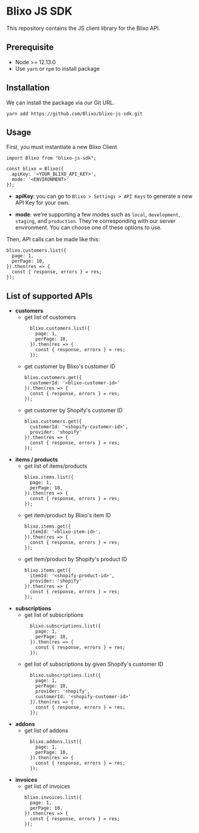   # Blixo JS SDK
This repository contains the JS client library for the Blixo API.

## Prerequisite
- Node >= 12.13.0
- Use `yarn` or `npm` to install package

## Installation

We can install the package via our Git URL.

```
yarn add https://github.com/Blixo/blixo-js-sdk.git
```

## Usage

First, you must instantiate a new Blixo Client

```
import Blixo from "blixo-js-sdk";

const blixo = Blixo({ 
  apiKey: '<YOUR_BLIXO_API_KEY>', 
  mode: '<ENVIRONMENT>'
});

```

* **apiKey**: you can go to `Blixo > Settings > API Keys` to generate a new API Key for your own.

* **mode**: we're supporting a few modes such as `local`, `development`, `staging`, and `production`. They're corresponding with our server environment. You can choose one of these options to use.

Then, API calls can be made like this:

```
blixo.customers.list({
  page: 1,
  perPage: 10,
}).then(res => {
  const { response, errors } = res;
});
```

## List of supported APIs
- **customers**
  - get list of customers
    ```
      blixo.customers.list({
        page: 1,
        perPage: 10,
      }).then(res => {
        const { response, errors } = res;
      });
    ```
  - get customer by Blixo's customer ID
    ```
    blixo.customers.get({
      customerId: '<blixo-customer-id>'
    }).then(res => {
      const { response, errors } = res;
    });
    ```
  - get customer by Shopify's customer ID
    ```
    blixo.customers.get({
      customerId: '<shopify-customer-id>',
      provider: 'shopify'
    }).then(res => {
      const { response, errors } = res;
    });
    ```
- **items / products**
  - get list of items/products
    ```
    blixo.items.list({
      page: 1,
      perPage: 10,
    }).then(res => {
      const { response, errors } = res;
    });
    ```
  - get item/product by Blixo's item ID
    ```
    blixo.items.get({
      itemId: '<blixo-item-id>',
    }).then(res => {
      const { response, errors } = res;
    });
    ```
  - get item/product by Shopify's product ID
    ```
    blixo.items.get({
      itemId: '<shopify-product-id>',
      provider: 'shopify'
    }).then(res => {
      const { response, errors } = res;
    });
    ```
- **subscriptions**
  - get list of subscriptions
    ```
      blixo.subscriptions.list({
        page: 1,
        perPage: 10,
      }).then(res => {
        const { response, errors } = res;
      });
    ```
  - get list of subscriptions by given Shopify's customer ID
    ```
      blixo.subscriptions.list({
        page: 1,
        perPage: 10,
        provider: 'shopify',
        customerId: '<shopify-customer-id>'
      }).then(res => {
        const { response, errors } = res;
      });
    ```
- **addons**
  - get list of addons
    ```
      blixo.addons.list({
        page: 1,
        perPage: 10,
      }).then(res => {
        const { response, errors } = res;
      });
    ```
- **invoices**
  - get list of invoices
    ```
    blixo.invoices.list({
      page: 1,
      perPage: 10,
    }).then(res => {
      const { response, errors } = res;
    });
    ```